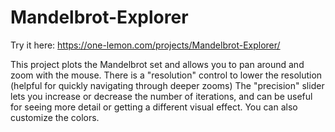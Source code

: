 # Mandelbrot-Explorer

Try it here: https://one-lemon.com/projects/Mandelbrot-Explorer/

This project plots the Mandelbrot set and allows you to pan around and zoom with the mouse.
There is a "resolution" control to lower the resolution (helpful for quickly navigating through deeper zooms)
The "precision" slider lets you increase or decrease the number of iterations, and can be useful for seeing more detail or getting a different visual effect.
You can also customize the colors.
